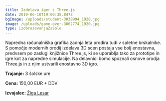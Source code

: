 ```yaml
---
title: Izdelava iger s Three.js
date: 2019-06-10T19:00:38.847Z
bgImage: /uploads/student-3038994_1920.jpg
image: /uploads/game-over-3862774_1920.jpg
type: izobrazevanjaZaSole
---
```

Napredna računalniška grafika zadnja leta prodira tudi v spletne brskalnike. S pomočjo modernih orodij izdelava 3D scen postaja vse bolj enostavna, predvsem po zaslugi knjižnice Three.js, ki se uporablja tako za prototipe in igre kot za napredne simulacije. Na delavnici bomo spoznali osnove orodja Three.js in z njim ustvarili enostavno 3D igro.

**Trajanje:** 3 šolske ure

**Cena:** 150,00 EUR + DDV

**Izvajalec:** [Žiga Lesar](/izvajalci/ziga-lesar/)
